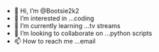 - 👋 Hi, I’m @Bootsie2k2
- 👀 I’m interested in ...coding 
- 🌱 I’m currently learning ...tv streams
- 💞️ I’m looking to collaborate on ...python scripts 
- 📫 How to reach me ...email

<!---
Bootsie2k2/Bootsie2k2 is a ✨ special ✨ repository because its `README.md` (this file) appears on your GitHub profile.
You can click the Preview link to take a look at your changes.
--->
